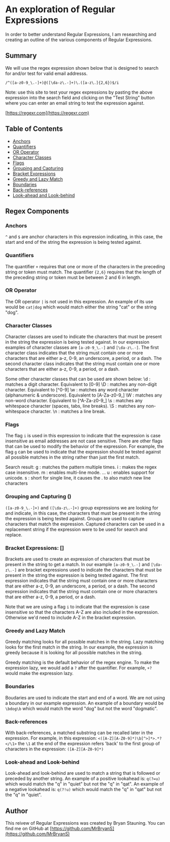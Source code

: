 # An exploration of Regular Expressions

In order to better understand Regular Expressions, I am researching and creating an outline of the various components of Regular Expressions.

## Summary

We will use the regex expression shown below that is designed to search for and/or test for valid email addresss.

`/^([a-z0-9_\.-]+)@([\da-z\.-]+)\.([a-z\.]{2,6})$/i`

Note: use this site to test your regex expressions by pasting the above expression into the search field and clicking on the "Test String" button where you can enter an email string to test the expression against.

[https://regexr.com](https://regexr.com)

## Table of Contents

- [Anchors](#anchors)
- [Quantifiers](#quantifiers)
- [OR Operator](#or-operator)
- [Character Classes](#character-classes)
- [Flags](#flags)
- [Grouping and Capturing](#grouping-and-capturing)
- [Bracket Expressions](#bracket-expressions)
- [Greedy and Lazy Match](#greedy-and-lazy-match)
- [Boundaries](#boundaries)
- [Back-references](#back-references)
- [Look-ahead and Look-behind](#look-ahead-and-look-behind)

## Regex Components

### Anchors

`^` and `$` are anchor characters in this expression indicating, in this case, the start and end of the string the expression is being tested against.

### Quantifiers

The quantifier `+` requires that one or more of the characters in the preceding string or token must match. The quantifier `{2,6}` requires that the length of the preceding string or token must be between 2 and 6 in length.

### OR Operator

The OR operator `|` is not used in this expression. An example of its use would be `cat|dog` which would match either the string "cat" or the string "dog".

### Character Classes

Character classes are used to indicate the characters that must be present in the string the expression is being tested against. In our expression examples of character classes are `[a-z0-9_\.-]` and `[\da-z\.-]`. The first character class indicates that the string must contain one or more characters that are either a-z, 0-9, an underscore, a period, or a dash. The second character class indicates that the string must contain one or more characters that are either a-z, 0-9, a period, or a dash.

Some other character classes that can be used are shown below:
\d : matches a digit character. Equivalent to [0-9]
\D : matches any non-digit character. Equivalent to [^0-9]
\w : matches any word character (alphanumeric & underscore). Equivalent to [A-Za-z0-9_]
\W : matches any non-word character. Equivalent to [^A-Za-z0-9_]
\s : matches any whitespace character (spaces, tabs, line breaks).
\S : matches any non-whitespace character.
\n : matches a line break.

### Flags

The flag `i` is used in this expression to indicate that the expression is case insensitive as email addresses are not case sensitive. There are other flags that can be used to modify the behavior of the expression. For example, the flag `g` can be used to indicate that the expression should be tested against all possible matches in the string rather than just the first match.

Search result:
g : matches the pattern multiple times.
i : makes the regex case insensitive.
m : enables multi-line mode. ...
u : enables support for unicode.
s : short for single line, it causes the . to also match new line characters

### Grouping and Capturing ()

`([a-z0-9_\.-]+)` and `([\da-z\.-]+)` group expressions we are looking for and indicate, in this case, the characters that must be present in the string the expression is being tested against. Groups are used to capture characters that match the expression. Captured characters can be used in a replacement string if the expression were to be used for search and replace.

### Bracket Expressions: []

Brackets are used to create an expression of characters that must be present in the string to get a match. In our example `[a-z0-9_\.-]` and `[\da-z\.-]` are bracket expressions used to indicate the characters that must be present in the string the expression is being tested against. The first expression indicates that the string must contain one or more characters that are either a-z, 0-9, an underscore, a period, or a dash. The second expression indicates that the string must contain one or more characters that are either a-z, 0-9, a period, or a dash.

Note that we are using a flag `i` to indicate that the expression is case insensitive so that the characters A-Z are also included in the expression. Otherwise we'd need to include A-Z in the bracket expression.

### Greedy and Lazy Match

Greedy matching looks for all possible matches in the string. Lazy matching looks for the first match in the string. In our example, the expression is greedy because it is looking for all possible matches in the string.

Greedy matching is the default behavior of the regex engine. To make the expression lazy, we would add a `?` after the quantifier. For example, `+?` would make the expression lazy.

### Boundaries

Boudaries are used to indicate the start and end of a word. We are not using a boundary in our example expression. An example of a boundary would be `\bdog\b` which would match the word "dog" but not the word "dogmatic".

### Back-references

With back-references, a matched substring can be recalled later in the expression. For example, in this expression: `<([A-Z][A-Z0-9]*)\b[^>]*>.*?</\1>` the `\1` at the end of the expression refers 'back' to the first group of characters in the expression: `([A-Z][A-Z0-9]*)`

### Look-ahead and Look-behind

Look-ahead and look-behind are used to match a string that is followed or preceded by another string. An example of a positive lookahead is: `q(?=u)` which would match the "q" in "quiet" but not the "q" in "qat". An example of a negative lookahead is: `q(?!u)` which would match the "q" in "qat" but not the "q" in "quiet".

## Author

This reivew of Regular Expressions was created by Bryan Stauning. You can find me on GitHub at [https://github.com/MrBryanS](https://github.com/MrBryanS)
